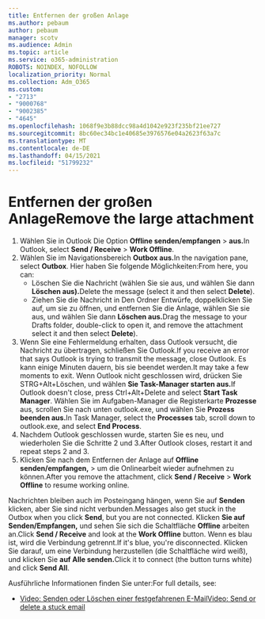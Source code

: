 ```yaml
---
title: Entfernen der großen Anlage
ms.author: pebaum
author: pebaum
manager: scotv
ms.audience: Admin
ms.topic: article
ms.service: o365-administration
ROBOTS: NOINDEX, NOFOLLOW
localization_priority: Normal
ms.collection: Adm_O365
ms.custom:
- "2713"
- "9000768"
- "9002385"
- "4645"
ms.openlocfilehash: 1068f9e3b88dcc98a4d1042e923f235bf21ee727
ms.sourcegitcommit: 8bc60ec34bc1e40685e3976576e04a2623f63a7c
ms.translationtype: MT
ms.contentlocale: de-DE
ms.lasthandoff: 04/15/2021
ms.locfileid: "51799232"
---
```

# <a name="remove-the-large-attachment"></a><span data-ttu-id="7c7df-102">Entfernen der großen Anlage</span><span class="sxs-lookup"><span data-stu-id="7c7df-102">Remove the large attachment</span></span>

1. <span data-ttu-id="7c7df-103">Wählen Sie in Outlook Die Option **Offline senden/empfangen**  >  **aus.**</span><span class="sxs-lookup"><span data-stu-id="7c7df-103">In Outlook, select **Send / Receive** > **Work Offline**.</span></span> 
2. <span data-ttu-id="7c7df-104">Wählen Sie im Navigationsbereich **Outbox aus.**</span><span class="sxs-lookup"><span data-stu-id="7c7df-104">In the navigation pane, select **Outbox**.</span></span> <span data-ttu-id="7c7df-105">Hier haben Sie folgende Möglichkeiten:</span><span class="sxs-lookup"><span data-stu-id="7c7df-105">From here, you can:</span></span> 
    - <span data-ttu-id="7c7df-106">Löschen Sie die Nachricht (wählen Sie sie aus, und wählen Sie dann **Löschen aus).**</span><span class="sxs-lookup"><span data-stu-id="7c7df-106">Delete the message (select it and then select **Delete**).</span></span>
    - <span data-ttu-id="7c7df-107">Ziehen Sie die Nachricht in Den Ordner Entwürfe, doppelklicken Sie auf, um sie zu öffnen, und entfernen Sie die Anlage, wählen Sie sie aus, und wählen Sie dann **Löschen aus.**</span><span class="sxs-lookup"><span data-stu-id="7c7df-107">Drag the message to your Drafts folder, double-click to open it, and remove the attachment select it and then select **Delete**).</span></span>
3. <span data-ttu-id="7c7df-108">Wenn Sie eine Fehlermeldung erhalten, dass Outlook versucht, die Nachricht zu übertragen, schließen Sie Outlook.</span><span class="sxs-lookup"><span data-stu-id="7c7df-108">If you receive an error that says Outlook is trying to transmit the message, close Outlook.</span></span> <span data-ttu-id="7c7df-109">Es kann einige Minuten dauern, bis sie beendet werden.</span><span class="sxs-lookup"><span data-stu-id="7c7df-109">It may take a few moments to exit.</span></span> <span data-ttu-id="7c7df-110">Wenn Outlook nicht geschlossen wird, drücken Sie STRG+Alt+Löschen, und wählen **Sie Task-Manager starten aus.**</span><span class="sxs-lookup"><span data-stu-id="7c7df-110">If Outlook doesn't close, press Ctrl+Alt+Delete and select **Start Task Manager**.</span></span> <span data-ttu-id="7c7df-111">Wählen Sie im Aufgaben-Manager die Registerkarte **Prozesse** aus, scrollen Sie nach unten outlook.exe, und wählen Sie **Prozess beenden aus.**</span><span class="sxs-lookup"><span data-stu-id="7c7df-111">In Task Manager, select the **Processes** tab, scroll down to outlook.exe, and select **End Process**.</span></span>
4. <span data-ttu-id="7c7df-112">Nachdem Outlook geschlossen wurde, starten Sie es neu, und wiederholen Sie die Schritte 2 und 3.</span><span class="sxs-lookup"><span data-stu-id="7c7df-112">After Outlook closes, restart it and repeat steps 2 and 3.</span></span> 
5. <span data-ttu-id="7c7df-113">Klicken Sie nach dem Entfernen der Anlage auf **Offline senden/empfangen,**  >   um die Onlinearbeit wieder aufnehmen zu können.</span><span class="sxs-lookup"><span data-stu-id="7c7df-113">After you remove the attachment, click **Send / Receive** > **Work Offline** to resume working online.</span></span> 

<span data-ttu-id="7c7df-114">Nachrichten bleiben auch im Posteingang hängen, wenn Sie auf **Senden** klicken, aber Sie sind nicht verbunden.</span><span class="sxs-lookup"><span data-stu-id="7c7df-114">Messages also get stuck in the Outbox when you click **Send**, but you are not connected.</span></span> <span data-ttu-id="7c7df-115">Klicken **Sie auf Senden/Empfangen,** und sehen Sie sich die Schaltfläche **Offline** arbeiten an.</span><span class="sxs-lookup"><span data-stu-id="7c7df-115">Click **Send / Receive** and look at the **Work Offline** button.</span></span> <span data-ttu-id="7c7df-116">Wenn es blau ist, wird die Verbindung getrennt.</span><span class="sxs-lookup"><span data-stu-id="7c7df-116">If it's blue, you're disconnected.</span></span> <span data-ttu-id="7c7df-117">Klicken Sie darauf, um eine Verbindung herzustellen (die Schaltfläche wird weiß), und klicken Sie **auf Alle senden.**</span><span class="sxs-lookup"><span data-stu-id="7c7df-117">Click it to connect (the button turns white) and click **Send All**.</span></span>
 
 <span data-ttu-id="7c7df-118">Ausführliche Informationen finden Sie unter:</span><span class="sxs-lookup"><span data-stu-id="7c7df-118">For full details, see:</span></span>
- [<span data-ttu-id="7c7df-119">Video: Senden oder Löschen einer festgefahrenen E-Mail</span><span class="sxs-lookup"><span data-stu-id="7c7df-119">Video: Send or delete a stuck email</span></span>](https://support.office.com/article/Video-Send-or-delete-an-email-stuck-in-your-outbox-26d5d34a-4e5f-444a-a9e8-44db04a94dec) 